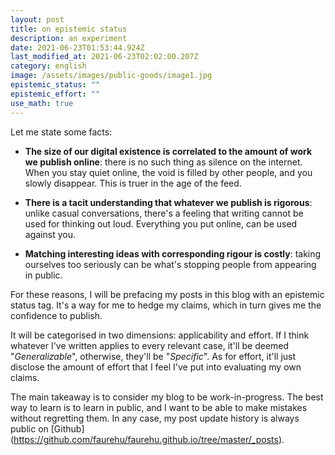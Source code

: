 ```yaml
---
layout: post
title: on epistemic status
description: an experiment
date: 2021-06-23T01:53:44.924Z
last_modified_at: 2021-06-23T02:02:00.207Z
category: english
image: /assets/images/public-goods/image1.jpg
epistemic_status: ""
epistemic_effort: ""
use_math: true
---
```

Let me state some facts:
- __The size of our digital existence is correlated to the amount of work we publish online__: there is no such thing as silence on the internet. When you stay quiet online, the void is filled by other people, and you slowly disappear. This is truer in the age of the feed.

- __There is a tacit understanding that whatever we publish is rigorous__: unlike casual conversations, there's a feeling that writing cannot be used for thinking out loud. Everything you put online, can be used against you.

- __Matching interesting ideas with corresponding rigour is costly__: taking ourselves too seriously can be what's stopping people from appearing in public.

For these reasons, I will be prefacing my posts in this blog with an epistemic status tag. It's a way for me to hedge my claims, which in turn gives me the confidence to publish.

It will be categorised in two dimensions: applicability and effort. If I think whatever I've written applies to every relevant case, it'll be deemed "_Generalizable_", otherwise, they'll be "_Specific_". As for effort, it'll just disclose the amount of effort that I feel I've put into evaluating my own claims.

The main takeaway is to consider my blog to be work-in-progress. The best way to learn is to learn in public, and I want to be able to make mistakes without regretting them. In any case, my post update history is always public on \[Github](https://github.com/faurehu/faurehu.github.io/tree/master/_posts).